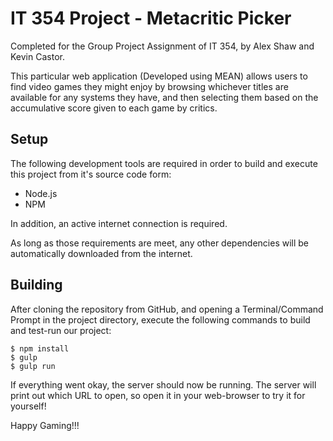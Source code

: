 IT 354 Project - Metacritic Picker
==================================

Completed for the Group Project Assignment of IT 354, by Alex Shaw and Kevin Castor.

This particular web application (Developed using MEAN) allows users to find video games they might enjoy by browsing whichever titles are available for any systems they have, and then selecting them based on the accumulative score given to each game by critics.

## Setup ##

The following development tools are required in order to build and execute this project from it's source code form:
* Node.js
* NPM

In addition, an active internet connection is required.

As long as those requirements are meet, any other dependencies will be automatically downloaded from the internet.

## Building ##

After cloning the repository from GitHub, and opening a Terminal/Command Prompt in the project directory, execute the following commands to build and test-run our project:

```shell
$ npm install
$ gulp
$ gulp run
```

If everything went okay, the server should now be running. The server will print out which URL to open, so open it in your web-browser to try it for yourself! 

Happy Gaming!!!
